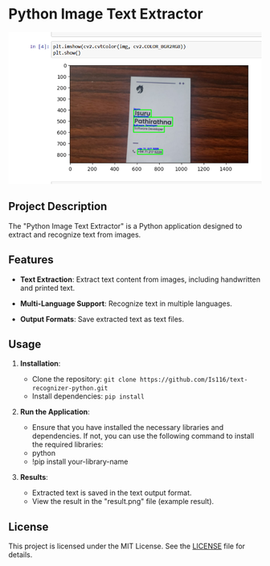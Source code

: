 # Python Image Text Extractor

![Result](result.png)

## Project Description

The "Python Image Text Extractor" is a Python application designed to extract and recognize text from images.

## Features

- **Text Extraction**: Extract text content from images, including handwritten and printed text.

- **Multi-Language Support**: Recognize text in multiple languages.
  
- **Output Formats**: Save extracted text as text files.

## Usage

1. **Installation**:
   - Clone the repository: `git clone https://github.com/Is116/text-recognizer-python.git`
   - Install dependencies: `pip install`

2. **Run the Application**:
   - Ensure that you have installed the necessary libraries and dependencies. If not, you can use the following command to install the required libraries:
   - python
   - !pip install your-library-name

4. **Results**:
   - Extracted text is saved in the text output format.
   - View the result in the "result.png" file (example result).

## License

This project is licensed under the MIT License. See the [LICENSE](LICENSE) file for details.

